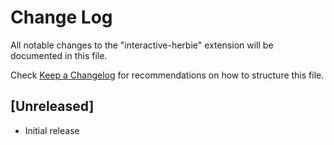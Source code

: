 # Change Log

All notable changes to the "interactive-herbie" extension will be documented in this file.

Check [Keep a Changelog](http://keepachangelog.com/) for recommendations on how to structure this file.

## [Unreleased]

- Initial release